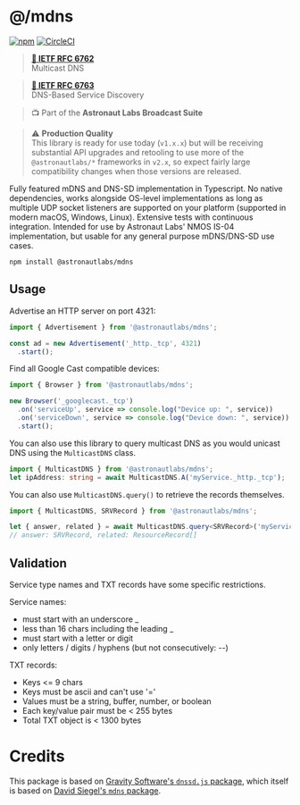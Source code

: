 # @/mdns

[![npm](https://img.shields.io/npm/v/@astronautlabs/mdns)](https://npmjs.com/package/@astronautlabs/mdns)
[![CircleCI](https://circleci.com/gh/astronautlabs/mdns.svg?style=svg)](https://circleci.com/gh/astronautlabs/mdns)

> **[📜 IETF RFC 6762](https://datatracker.ietf.org/doc/html/rfc6762)**  
> Multicast DNS

> **[📜 IETF RFC 6763](https://datatracker.ietf.org/doc/html/rfc6763)**  
> DNS-Based Service Discovery

> 📺 Part of the **Astronaut Labs Broadcast Suite**

> ⚠ **Production Quality**  
> This library is ready for use today (`v1.x.x`) but will be receiving substantial API upgrades and retooling to use 
> more of the `@astronautlabs/*` frameworks in `v2.x`, so expect fairly large compatibility changes when those 
> versions are released.

Fully featured mDNS and DNS-SD implementation in Typescript. No native dependencies, works alongside OS-level 
implementations as long as multiple UDP socket listeners are supported on your platform (supported in modern macOS, 
Windows, Linux). Extensive tests with continuous integration. Intended for use by Astronaut Labs' NMOS IS-04 
implementation, but usable for any general purpose mDNS/DNS-SD use cases.

```
npm install @astronautlabs/mdns
```

## Usage

Advertise an HTTP server on port 4321:

```ts
import { Advertisement } from '@astronautlabs/mdns';

const ad = new Advertisement('_http._tcp', 4321)
  .start();
```

Find all Google Cast compatible devices:

```ts
import { Browser } from '@astronautlabs/mdns';

new Browser('_googlecast._tcp')
  .on('serviceUp', service => console.log("Device up: ", service))
  .on('serviceDown', service => console.log("Device down: ", service))
  .start();
```

You can also use this library to query multicast DNS as you would unicast DNS using the `MulticastDNS` class.

```ts
import { MulticastDNS } from '@astronautlabs/mdns';
let ipAddress: string = await MulticastDNS.A('myService._http._tcp');
```

You can also use `MulticastDNS.query()` to retrieve the records themselves.

```ts
import { MulticastDNS, SRVRecord } from '@astronautlabs/mdns';

let { answer, related } = await MulticastDNS.query<SRVRecord>('myService._http._tcp', 'SRV');
// answer: SRVRecord, related: ResourceRecord[]
```

## Validation

Service type names and TXT records have some specific restrictions.

Service names:
* must start with an underscore _
* less than 16 chars including the leading _
* must start with a letter or digit
* only letters / digits / hyphens (but not consecutively: --)

TXT records:
* Keys <= 9 chars
* Keys must be ascii and can't use '='
* Values must be a string, buffer, number, or boolean
* Each key/value pair must be < 255 bytes
* Total TXT object is < 1300 bytes

# Credits

This package is based on [Gravity Software's `dnssd.js` package](https://gitlab.com/gravitysoftware/dnssd.js), which itself is based on [David Siegel's `mdns` package](https://github.com/agnat/node_mdns).